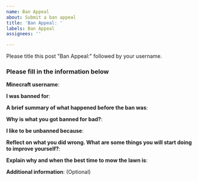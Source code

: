 ```yaml
---
name: Ban Appeal
about: Submit a ban appeal
title: 'Ban Appeal: '
labels: Ban Appeal
assignees: ''

---
```


Please title this post "Ban Appeal:" followed by your username.

### Please fill in the information below

**Minecraft username**:

**I was banned for**:

**A brief summary of what happened before the ban was**:

**Why is what you got banned for bad?**:

**I like to be unbanned because**:

**Reflect on what you did wrong. What are some things you will start doing to improve yourself?**:

**Explain why and when the best time to mow the lawn is**:

**Additional information**: (Optional)
